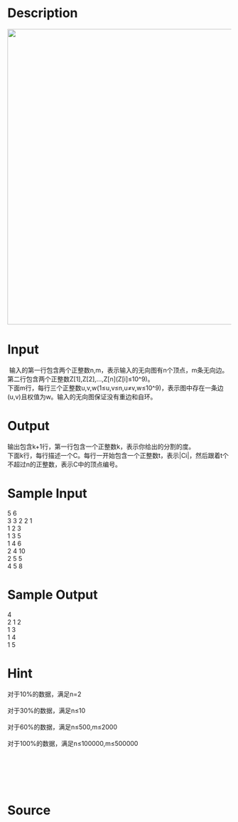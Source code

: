 
# Description

<div class="content"><div></div>
<div></div>
<p class="MsoNormal"></p>
<p><img width="1553" height="665" src="/source/bzoj/3559/img/aHR0cHM6Ly9seWRzeS5jb20vSnVkZ2VPbmxpbmUvdXBsb2FkLzIwMTUwNS9iYWNrLlBORw==.PNG" alt=""/></p></div>

# Input

<div class="content"><p></p>
<div>
<div> 输入的第一行包含两个正整数n,m，表示输入的无向图有n个顶点，m条无向边。</div>
<div>第二行包含两个正整数Z[1],Z[2],...,Z[n](Z[i]≤10^9)。</div>
<div>下面m行，每行三个正整数u,v,w(1≤u,v≤n,u≠v,w≤10^9)，表示图中存在一条边(u,v)且权值为w。输入的无向图保证没有重边和自环。</div>
<div></div>
</div>
<div></div></div>

# Output

<div class="content"><div>
<div>输出包含k+1行，第一行包含一个正整数k，表示你给出的分割的度。</div>
<div>
<div>下面k行，每行描述一个C。每行一开始包含一个正整数t，表示|Ci|，然后跟着t个不超过n的正整数，表示C中的顶点编号。</div>
<div></div>
</div>
</div>
<div></div></div>

# Sample Input

<div class="content"><span class="sampledata">5 6<br/>
3 3 2 2 1<br/>
1 2 3<br/>
1 3 5<br/>
1 4 6<br/>
2 4 10<br/>
2 5 5<br/>
4 5 8</span></div>

# Sample Output

<div class="content"><span class="sampledata">4<br/>
2 1 2<br/>
1 3<br/>
1 4<br/>
1 5</span></div>

# Hint

<div class="content"><p></p><p>对于10%的数据，满足n=2<br/><br/>
对于30%的数据，满足n≤10<br/><br/>
对于60%的数据，满足n≤500,m≤2000<br/><br/>
对于100%的数据，满足n≤100000,m≤500000<br/><br/>
<br/><br/>
<br/><br/>
</p><p></p></div>

# Source

<div class="content"><p><a href="problemset.php?search="></a></p></div>

